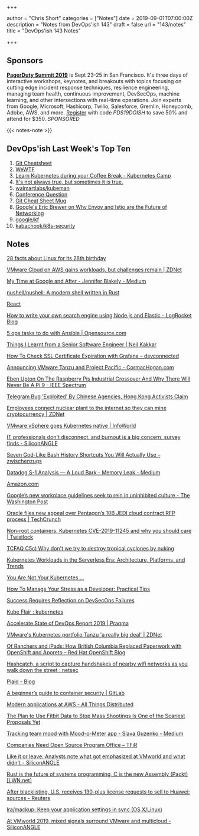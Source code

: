 +++

author = "Chris Short"
categories = ["Notes"]
date = 2019-09-01T07:00:00Z
description = "Notes from DevOps'ish 143"
draft = false
url = "143/notes"
title = "DevOps'ish 143 Notes"

+++

## Sponsors

[**PagerDuty Summit 2019**](https://summit.pagerduty.com/) is Sept 23-25 in San Francisco. It's three days of interactive workshops, keynotes, and breakouts with topics focusing on cutting edge incident response techniques, resilience engineering, managing team health, continuous improvement, DevSecOps, machine learning, and other intersections with real-time operations. Join experts from Google, Microsoft, Hashicorp, Twilio, Salesforce, Gremlin, Honeycomb, Adobe, AWS, and more. [Register](https://summit.pagerduty.com/summit2019/register?c_280637=PDS19OT) with code *PDS19DOISH* to save 50% and attend for $350. *SPONSORED*

{{< notes-note >}}

## DevOps'ish Last Week's Top Ten

1. [Git Cheatsheet](http://ndpsoftware.com/git-cheatsheet.html)
1. [WeWTF](https://www.profgalloway.com/wewtf)
1. [Learn Kubernetes during your Coffee Break - Kubernetes Camp](https://k8s.camp/)
1. [It's not always true, but sometimes it is true.](https://www.reddit.com/r/kubernetes/comments/ctn93i/its_not_always_true_but_sometimes_it_is_true/)
1. [walmartlabs/kubeman](https://github.com/walmartlabs/kubeman)
1. [Conference Question](https://xkcd.com/2191/)
1. [Git Cheat Sheet Mug](https://shopkvlly.com/products/git-cheat-sheet-mug?utm_source=devopsish&utm_medium=newsletter&utm_campaign=143&utm_term=git)
1. [Google's Eric Brewer on Why Envoy and Istio are the Future of Networking](https://thenewstack.io/googles-eric-brewer-on-why-envoy-and-istio-are-the-future-of-networking/)
1. [google/kf](https://github.com/google/kf)
1. [kabachook/k8s-security](https://github.com/kabachook/k8s-security)

## Notes

[28 facts about Linux for its 28th birthday](https://www.redhat.com/en/blog/28-facts-about-linux-its-28th-birthday)

[VMware Cloud on AWS gains workloads, but challenges remain | ZDNet](https://www.zdnet.com/article/vmware-cloud-on-aws-gains-workloads-but-challenges-remain/)

[My Time at Google and After - Jennifer Blakely - Medium](https://medium.com/@jennifer.blakely/my-time-at-google-and-after-b0af688ec3ab)

[nushell/nushell: A modern shell written in Rust](https://github.com/nushell/nushell)

[React](https://www.sonniesedge.net/posts/react/)

[How to write your own search engine using Node.js and Elastic - LogRocket Blog](https://blog.logrocket.com/write-your-own-search-engine-using-node-js-and-elastic/)

[5 ops tasks to do with Ansible | Opensource.com](https://opensource.com/article/19/8/ops-tasks-ansible)

[Things I Learnt from a Senior Software Engineer | Neil Kakkar](https://neilkakkar.com/things-I-learnt-from-a-senior-dev.html)

[How To Check SSL Certificate Expiration with Grafana – devconnected](https://devconnected.com/how-to-check-ssl-certificate-expiration-with-grafana/)

[Announcing VMware Tanzu and Project Pacific - CormacHogan.com](https://cormachogan.com/2019/08/26/vmworld-2019-announcement-vmware-tanzu-portfolio/)

[Eben Upton On The Raspberry Pis Industrial Crossover And Why There Will Never Be A Pi 9 - IEEE Spectrum](https://spectrum.ieee.org/semiconductors/processors/eben-upton-on-the-raspberry-pis-industrial-crossover-and-why-there-will-never-be-a-pi-9)

[Telegram Bug ‘Exploited’ By Chinese Agencies, Hong Kong Activists Claim](https://www.forbes.com/sites/zakdoffman/2019/08/25/chinese-agencies-crack-telegram-a-timely-warning-for-end-to-end-encryption/#3c9b7def6342)

[Employees connect nuclear plant to the internet so they can mine cryptocurrency | ZDNet](https://www.zdnet.com/article/employees-connect-nuclear-plant-to-the-internet-so-they-can-mine-cryptocurrency/)

[VMware vSphere goes Kubernetes native | InfoWorld](https://www.infoworld.com/article/3433942/vmware-vsphere-goes-kubernetes-native.html)

[IT professionals don't disconnect, and burnout is a big concern, survey finds - SiliconANGLE](https://siliconangle.com/2019/08/23/professionals-dont-disconnect-burnout-big-concern-survey-finds-cubeconversations/)

[Seven God-Like Bash History Shortcuts You Will Actually Use – zwischenzugs](https://zwischenzugs.com/2019/08/25/seven-god-like-bash-history-shortcuts-you-will-actually-use/)

[Datadog S-1 Analysis — A Loud Bark - Memory Leak - Medium](https://medium.com/memory-leak/datadog-s-1-analysis-a-loud-bark-be058ceedcd2)

[Amazon.com](https://www.amazon.com/hz/wishlist/ls/1OMQJKKUV5DDW?ref_=wl_share)

[Google’s new workplace guidelines seek to rein in uninhibited culture - The Washington Post](https://www.washingtonpost.com/technology/2019/08/23/google-says-only-talk-about-work-workand-definitely-no-politics/)

[Oracle files new appeal over Pentagon’s 10B JEDI cloud contract RFP process | TechCrunch](https://techcrunch.com/2019/08/26/oracle-files-new-appeal-over-pentagons-10b-jedi-cloud-contract-rfp-process/)

[Non-root containers, Kubernetes CVE-2019-11245 and why you should care | Twistlock](https://www.twistlock.com/labs-blog/non-root-containers-kubernetes-cve-2019-11245-care/)

[TCFAQ C5c) Why don't we try to destroy tropical cyclones by nuking](https://www.aoml.noaa.gov/hrd/tcfaq/C5c.html)

[Kubernetes Workloads in the Serverless Era: Architecture, Platforms, and Trends](https://www.infoq.com/articles/kubernetes-workloads-serverless-era/)

[You Are Not Your Kubernetes ...](https://programmerfriend.com/you-are-not-your-kubernetes/)

[How To Manage Your Stress as a Developer: Practical Tips](https://thevaluable.dev/developer-stress-management/)

[Success Requires Reflection on DevSecOps Failures](https://blog.sonatype.com/success-requires-reflection-on-devops-failures)

[Kube Flair : kubernetes](https://www.reddit.com/r/kubernetes/comments/cuj83w/kube_flair/)

[Accelerate State of DevOps Report 2019 | Praqma](https://www.praqma.com/stories/state-of-devops-report-2019/)

[VMware's Kubernetes portfolio Tanzu 'a really big deal' | ZDNet](https://www.zdnet.com/article/vmwares-kubernetes-portfolio-tanzu-a-really-big-deal/)

[Of Ranchers and iPads: How British Columbia Replaced Paperwork with OpenShift and Aporeto – Red Hat OpenShift Blog](https://blog.openshift.com/of-ranchers-and-ipads-how-british-columbia-replaced-paperwork-with-openshift-and-aporeto/)

[Hashcatch, a script to capture handshakes of nearby wifi networks as you walk down the street : netsec](https://www.reddit.com/r/netsec/comments/cuw9fe/hashcatch_a_script_to_capture_handshakes_of/)

[Plaid - Blog](https://blog.plaid.com/how-we-reduced-deployment-times-by-95/)

[A beginner’s guide to container security | GitLab](https://about.gitlab.com/2019/08/27/beginners-guide-container-security/)

[Modern applications at AWS - All Things Distributed](https://www.allthingsdistributed.com/2019/08/modern-applications-at-aws.html)

[The Plan to Use Fitbit Data to Stop Mass Shootings Is One of the Scariest Proposals Yet](https://gizmodo.com/the-plan-to-use-fitbit-data-to-stop-mass-shootings-is-o-1837710691)

[Tracking team mood with Mood-o-Meter app - Slava Guzenko - Medium](https://medium.com/@gslava_49178/tracking-team-mood-with-mood-o-meter-app-21db7a3cff68)

[Companies Need Open Source Program Office – TFiR](https://www.tfir.io/2019/08/27/companies-need-open-source-program-office/)

[Like it or leave: Analysts note what got emphasized at VMworld and what didn't - SiliconANGLE](https://siliconangle.com/2019/08/28/like-it-or-leave-analysts-note-what-got-emphasized-at-vmworld-and-what-didnt-vmworld/)

[Rust is the future of systems programming, C is the new Assembly (Packt) [LWN.net]](https://lwn.net/Articles/797828/)

[After blacklisting, U.S. receives 130-plus license requests to sell to Huawei: sources - Reuters](https://www.reuters.com/article/us-huawei-tech-usa-idUSKCN1VH2K0)

[lra/mackup: Keep your application settings in sync (OS X/Linux)](https://github.com/lra/mackup)

[At VMworld 2019, mixed signals surround VMware and multicloud - SiliconANGLE](https://siliconangle.com/2019/08/27/mixed-signals-surround-vmware-and-multicloud-as-vmworld-2019-kicks-off-vmworld/)
